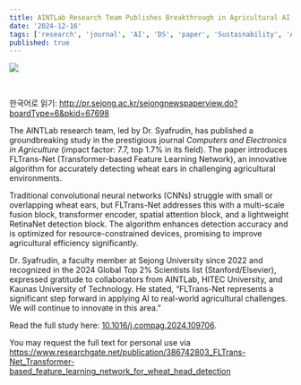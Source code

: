 ```yaml
---
title: AINTLab Research Team Publishes Breakthrough in Agricultural AI
date: '2024-12-16'
tags: ['research', 'journal', 'AI', 'DS', 'paper', 'Sustainability', 'AINTLab', 'Agricultural AI']
published: true
---
```


<img src="/updates/compag2024.png"/><br/>

<br/>

한국어로 읽기: http://pr.sejong.ac.kr/sejongnewspaperview.do?boardType=6&pkid=67698
<br/>

The AINTLab research team, led by Dr. Syafrudin, has published a groundbreaking study in the prestigious journal *Computers and Electronics in Agriculture* (impact factor: 7.7, top 1.7% in its field). The paper introduces FLTrans-Net <!--truncate--> (Transformer-based Feature Learning Network), an innovative algorithm for accurately detecting wheat ears in challenging agricultural environments. 

Traditional convolutional neural networks (CNNs) struggle with small or overlapping wheat ears, but FLTrans-Net addresses this with a multi-scale fusion block, transformer encoder, spatial attention block, and a lightweight RetinaNet detection block. The algorithm enhances detection accuracy and is optimized for resource-constrained devices, promising to improve agricultural efficiency significantly.  

Dr. Syafrudin, a faculty member at Sejong University since 2022 and recognized in the 2024 Global Top 2% Scientists list (Stanford/Elsevier), expressed gratitude to collaborators from AINTLab, HITEC University, and Kaunas University of Technology. He stated, “FLTrans-Net represents a significant step forward in applying AI to real-world agricultural challenges. We will continue to innovate in this area.”  

Read the full study here: [10.1016/j.compag.2024.109706](https://doi.org/10.1016/j.compag.2024.109706).  

You may request the full text for personal use via https://www.researchgate.net/publication/386742803_FLTrans-Net_Transformer-based_feature_learning_network_for_wheat_head_detection